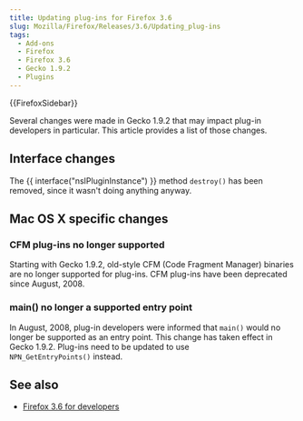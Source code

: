 ```yaml
---
title: Updating plug-ins for Firefox 3.6
slug: Mozilla/Firefox/Releases/3.6/Updating_plug-ins
tags:
  - Add-ons
  - Firefox
  - Firefox 3.6
  - Gecko 1.9.2
  - Plugins
---
```

<div>{{FirefoxSidebar}}</div>
<p>Several changes were made in Gecko 1.9.2 that may impact plug-in developers in particular. This article provides a list of those changes.</p>
<h2 id="Interface_changes">Interface changes</h2>
<p>The {{ interface("nsIPluginInstance") }} method <code>destroy()</code> has been removed, since it wasn't doing anything anyway.</p><h2 id="Mac_OS_X_specific_changes">Mac OS X specific changes</h2>
<h3 id="CFM_plug-ins_no_longer_supported">CFM plug-ins no longer supported</h3>
<p>Starting with Gecko 1.9.2, old-style CFM (Code Fragment Manager) binaries are no longer supported for plug-ins. CFM plug-ins have been deprecated since August, 2008.</p>
<h3 id="main()_no_longer_a_supported_entry_point">main() no longer a supported entry point</h3>
<p>In August, 2008, plug-in developers were informed that <code>main()</code> would no longer be supported as an entry point. This change has taken effect in Gecko 1.9.2. Plug-ins need to be updated to use <code>NPN_GetEntryPoints()</code> instead.</p>
<h2 id="See_also">See also</h2>
<ul> <li><a href="/en-US/docs/Mozilla/Firefox/Releases/3.6">Firefox 3.6 for developers</a></li>
</ul>
